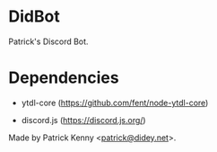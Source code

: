 # DidBot
Patrick's Discord Bot.

# Dependencies
 - ytdl-core (https://github.com/fent/node-ytdl-core)

 - discord.js (https://discord.js.org/)

Made by Patrick Kenny \<patrick@didey.net\>.
